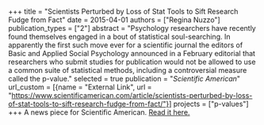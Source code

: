 +++
title = "Scientists Perturbed by Loss of Stat Tools to Sift Research Fudge from Fact"
date = 2015-04-01
authors = ["Regina Nuzzo"]
publication_types = ["2"]
abstract = "Psychology researchers have recently found themselves engaged in a bout of statistical soul-searching. In apparently the first such move ever for a scientific journal the editors of Basic and Applied Social Psychology announced in a February editorial that researchers who submit studies for publication would not be allowed to use a common suite of statistical methods, including a controversial measure called the p-value."
selected = true
publication = "*Scientific American*"
url_custom = [{name = "External Link", url = "https://www.scientificamerican.com/article/scientists-perturbed-by-loss-of-stat-tools-to-sift-research-fudge-from-fact/"}]
projects = ["p-values"]
+++
A news piece for Scientific American. [Read it here.](https://www.scientificamerican.com/article/scientists-perturbed-by-loss-of-stat-tools-to-sift-research-fudge-from-fact/)
